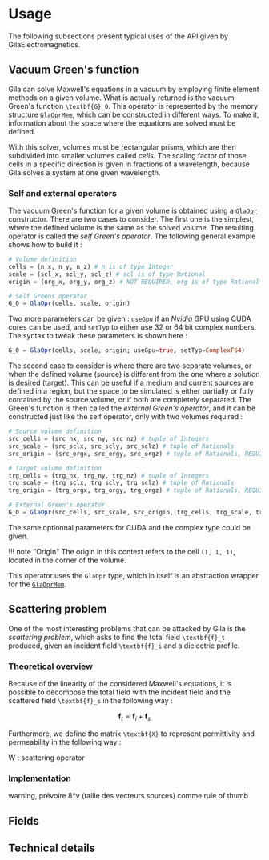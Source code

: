 # Usage

The following subsections present typical uses of the API given by GilaElectromagnetics.

## Vacuum Green's function

Gila can solve Maxwell's equations in a vacuum by employing finite element methods on a given volume. What is actually returned is the vacuum Green's function ``\textbf{G}_0``. This operator is represented by the memory structure [`GlaOprMem`](library.md#GilaElectromagnetics.GlaOprMem), which can be constructed in different ways. To make it, information about the space where the equations are solved must be defined.

With this solver, volumes must be rectangular prisms, which are then subdivided into smaller volumes called *cells*. The scaling factor of those cells in a specific direction is given in fractions of a wavelength, because Gila solves a system at one given wavelength.

### Self and external operators

The vacuum Green's function for a given volume is obtained using a [`GlaOpr`](library.md#GilaElectromagnetics.GlaOpr) constructor. There are two cases to consider. The first one is the simplest, where the defined volume is the same as the solved volume. The resulting operator is called the *self Green's operator*. The following general example shows how to build it :

```julia
# Volume definition
cells = (n_x, n_y, n_z) # n is of type Integer
scale = (scl_x, scl_y, scl_z) # scl is of type Rational
origin = (org_x, org_y, org_z) # NOT REQUIRED, org is of type Rational

# Self Greens operator
G_0 = GlaOpr(cells, scale, origin)
```

Two more parameters can be given : `useGpu` if an *Nvidia* GPU using CUDA cores can be used, and `setTyp` to either use 32 or 64 bit complex numbers. The syntax to tweak these parameters is shown here :

```julia
G_0 = GlaOpr(cells, scale, origin; useGpu=true, setTyp=ComplexF64)
```

The second case to consider is where there are two separate volumes, or when the defined volume (source) is different from the one where a solution is desired (target). This can be useful if a medium and current sources are defined in a region, but the space to be simulated is either partially or fully contained by the source volume, or if both are completely separated. The Green's function is then called the *external Green's operator*, and it can be constructed just like the self operator, only with two volumes required :

```julia
# Source volume definition
src_cells = (src_nx, src_ny, src_nz) # tuple of Integers
src_scale = (src_sclx, src_scly, src_sclz) # tuple of Rationals
src_origin = (src_orgx, src_orgy, src_orgz) # tuple of Rationals, REQUIRED

# Target volume definition
trg_cells = (trg_nx, trg_ny, trg_nz) # tuple of Integers
trg_scale = (trg_sclx, trg_scly, trg_sclz) # tuple of Rationals
trg_origin = (trg_orgx, trg_orgy, trg_orgz) # tuple of Rationals, REQUIRED

# External Green's operator
G_0 = GlaOpr(src_cells, src_scale, src_origin, trg_cells, trg_scale, trg_origin)
```
The same optionnal parameters for CUDA and the complex type could be given.

!!! note "Origin"
    The origin in this context refers to the cell `(1, 1, 1)`, located in the corner of the volume. 

This operator uses the `GlaOpr` type, which in itself is an abstraction wrapper for the [`GlaOprMem`](library.md#GilaElectromagnetics.GlaOprMem).

## Scattering problem

One of the most interesting problems that can be attacked by Gila is the *scattering problem*, which asks to find the total field ``\textbf{f}_t`` produced, given an incident field ``\textbf{f}_i`` and a dielectric profile. 

### Theoretical overview

Because of the linearity of the considered Maxwell's equations, it is possible to decompose the total field with the incident field and the scattered field ``\textbf{f}_s`` in the following way :

```math
\textbf{f}_t = \textbf{f}_i + \textbf{f}_s
```

Furthermore, we define the matrix ``\textbf{X}`` to represent permittivity and permeability in the following way :



W : scattering operator

### Implementation

warning, prévoire 8*v (taille des vecteurs sources) comme rule of thumb

## Fields


## Technical details


